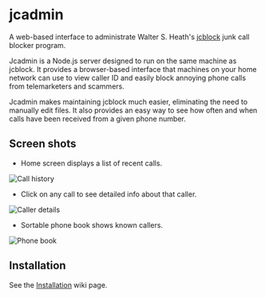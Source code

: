 # jcadmin
A web-based interface to administrate Walter S. Heath's [jcblock](http://jcblock.sourceforge.net) junk call blocker program.

Jcadmin is a Node.js server designed to run on the same machine as jcblock.
It provides a browser-based interface that machines on your home network can use to view caller ID and easily block annoying phone calls from telemarketers and scammers.

Jcadmin makes maintaining jcblock much easier, eliminating the need to manually edit files.  It also provides an easy way to see how often and when calls have been received from a given phone number.

## Screen shots

- Home screen displays a list of recent calls.

![Call history](https://raw.githubusercontent.com/cosinekitty/jcadmin/master/screenshots/jcadmin-home.png "Call history")

- Click on any call to see detailed info about that caller.

![Caller details](https://raw.githubusercontent.com/cosinekitty/jcadmin/master/screenshots/jcadmin-detail.png "Detail page")

- Sortable phone book shows known callers.

![Phone book](https://raw.githubusercontent.com/cosinekitty/jcadmin/master/screenshots/jcadmin-phonebook.png "Phone book")

## Installation

See the [Installation](https://github.com/cosinekitty/jcadmin/wiki/Installation) wiki page.
